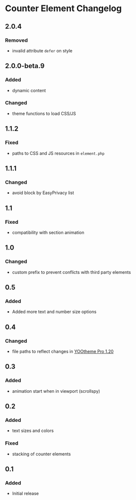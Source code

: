 # Counter Element Changelog

## 2.0.4

### Removed

- invalid attribute `defer` on style

## 2.0.0-beta.9

### Added

- dynamic content

### Changed

- theme functions to load CSS/JS

## 1.1.2

### Fixed

- paths to CSS and JS resources in `element.php`

## 1.1.1

### Changed

- avoid block by EasyPrivacy list

## 1.1

### Fixed

- compatibility with section animation

## 1.0

### Changed

- custom prefix to prevent conflicts with third party elements

## 0.5

### Added

- Added more text and number size options

## 0.4

### Changed

- file paths to reflect changes in [YOOtheme Pro 1.20](https://yootheme.com/blog/2019/05/17/yootheme-pro-1.20-released)

## 0.3

### Added

- animation start when in viewport (scrollspy)

## 0.2

### Added

- text sizes and colors

### Fixed

- stacking of counter elements

## 0.1

### Added

- Initial release
